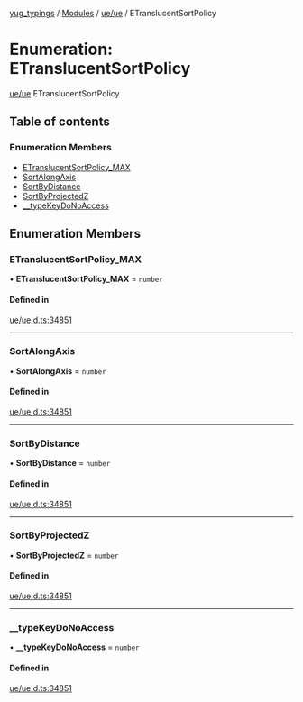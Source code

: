 [yug_typings](../README.md) / [Modules](../modules.md) / [ue/ue](../modules/ue_ue.md) / ETranslucentSortPolicy

# Enumeration: ETranslucentSortPolicy

[ue/ue](../modules/ue_ue.md).ETranslucentSortPolicy

## Table of contents

### Enumeration Members

- [ETranslucentSortPolicy\_MAX](ue_ue.ETranslucentSortPolicy.md#etranslucentsortpolicy_max)
- [SortAlongAxis](ue_ue.ETranslucentSortPolicy.md#sortalongaxis)
- [SortByDistance](ue_ue.ETranslucentSortPolicy.md#sortbydistance)
- [SortByProjectedZ](ue_ue.ETranslucentSortPolicy.md#sortbyprojectedz)
- [\_\_typeKeyDoNoAccess](ue_ue.ETranslucentSortPolicy.md#__typekeydonoaccess)

## Enumeration Members

### ETranslucentSortPolicy\_MAX

• **ETranslucentSortPolicy\_MAX** = `number`

#### Defined in

[ue/ue.d.ts:34851](https://github.com/YugMetaverse/yug_typings/blob/b7d9b19/ue/ue.d.ts#L34851)

___

### SortAlongAxis

• **SortAlongAxis** = `number`

#### Defined in

[ue/ue.d.ts:34851](https://github.com/YugMetaverse/yug_typings/blob/b7d9b19/ue/ue.d.ts#L34851)

___

### SortByDistance

• **SortByDistance** = `number`

#### Defined in

[ue/ue.d.ts:34851](https://github.com/YugMetaverse/yug_typings/blob/b7d9b19/ue/ue.d.ts#L34851)

___

### SortByProjectedZ

• **SortByProjectedZ** = `number`

#### Defined in

[ue/ue.d.ts:34851](https://github.com/YugMetaverse/yug_typings/blob/b7d9b19/ue/ue.d.ts#L34851)

___

### \_\_typeKeyDoNoAccess

• **\_\_typeKeyDoNoAccess** = `number`

#### Defined in

[ue/ue.d.ts:34851](https://github.com/YugMetaverse/yug_typings/blob/b7d9b19/ue/ue.d.ts#L34851)
